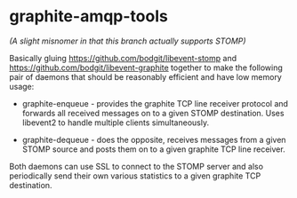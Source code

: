 graphite-amqp-tools
===================

_(A slight misnomer in that this branch actually supports STOMP)_

Basically gluing https://github.com/bodgit/libevent-stomp and https://github.com/bodgit/libevent-graphite together to make the following pair of daemons that should be reasonably efficient and have low memory usage:

* graphite-enqueue - provides the graphite TCP line receiver protocol and forwards all received messages on to a given STOMP destination. Uses libevent2 to handle multiple clients simultaneously.

* graphite-dequeue - does the opposite, receives messages from a given STOMP source and posts them on to a given graphite TCP line receiver.

Both daemons can use SSL to connect to the STOMP server and also periodically send their own various statistics to a given graphite TCP destination.

